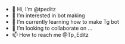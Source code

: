 - 👋 Hi, I’m @tpeditz
- 👀 I’m interested in bot making
- 🌱 I’m currently learning how to make Tg bot
- 💞️ I’m looking to collaborate on ...
- 📫 How to reach me @Tp_Editz

<!---
tpeditz/tpeditz is a ✨ special ✨ repository because its `README.md` (this file) appears on your GitHub profile.
You can click the Preview link to take a look at your changes.
--->
